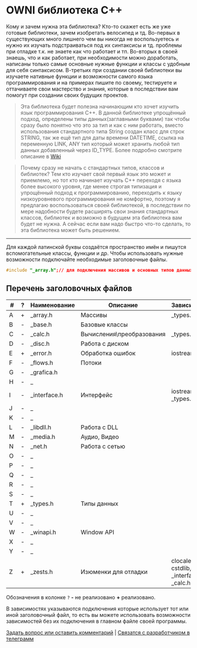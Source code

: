 # OWNI библиотека С++

Кому и зачем нужна эта библиотека? Кто-то скажет есть же уже готовые библиотеки, зачем изобретать велосипед и тд.
Во-первых в существующих много лишнего чем вы никогда не воспользуетесь и нужно их изучать подстраиваться под их синтаксисы и тд. проблемы при отладке т.к. не знаете как что работает и тп. Во-вторых в своей знаешь, что и как работает, при необходимости можно доработать, написаны только самые основные нужные функции и классы с удобным для себя синтаксисом. В-третьих при создании своей библиотеки вы изучаете нативные функции и возможности самого языка программирования и на примерах пишите по своему, тестируете и оттачиваете свои мастерство и знания, которые в последствии вам помогут при создании своих будущих проектов.

> Эта библиотека будет полезна начинающим кто хочет изучить язык программирования C++. В данной библиотеке упрощённый подход, определены типы данных(заглавными буквами) так чтобы сразу было понятно что это за тип и как с ним работать, вместо использования стандартного типа String создан класс для строк STRING, так же ещё тип для даты времени DATETIME, ссылка на переменную LINK, ANY тип который может хранить любой тип данных добавленный через ID_TYPE. Более подробно смотрите описание в [Wiki](https://github.com/arbnet/CppLibrary/wiki "Wiki библиотеки OWNI C++")

> Почему сразу не начать с стандартных типов, классов и библиотек?  Тем кто изучает свой первый язык это может и приемлемо, но тот кто начинает изучать C++ переходя с языка более высокого уровня, где менее строгая типизация и упрощённый подход к программированию, переходить к языку низкоуровневого программирования не комфортно, поэтому я предлагаю воспользоваться своей библиотекой, в последствии по мере надобности будете расширять свои знания стандартных классов, библиотек и возможно в будущем эта библиотека вам будет не нужна. А сейчас если вам надо быстро что-то сделать, то эта библиотека может быть решением.
___
Для каждой латинской буквы создаётся пространство имён и пишутся вспомогательные классы, функции и др.
Чтобы использовать нужные возможности подключайте необходимые заголовочные файлы.

```C++
#include "_array.h";// для подключения массивов и основных типов данных
```
## Перечень заголовочных файлов
|#|?|Наименование|Описание|Зависимости|
|-|-|------------|--------|-----------|
|A|+|\_array.h|Массивы|\_types.h|
|B|-|\_base.h|Базовые классы||
|C|-|\_calc.h|Вычисления\преобразования|\_types.h|
|D|-|\_disc.h|Работа с диском||
|E|+|\_error.h|Обработка ошибок|iostream|
|F|-|\_flows.h|Потоки||
|G|-|\_grafica.h|||
|H|-|\_|||
|I|-|\_interface.h|Интерфейс|iostream, \_types.h|
|J|-|\_|||
|K|-|\_|||
|L|-|\_libdll.h|Работа с DLL||
|M|-|\_media.h|Аудио, Видео||
|N|-|\_net.h|Работа с сетью||
|O|-|\_|||
|P|-|\_|||
|Q|-|\_|||
|R|-|\_|||
|S|-|\_|||
|T|+|\_types.h|Типы данных||
|U|-|\_|||
|V|-|\_|||
|W|-|\_winapi.h|Window API||
|X|-|\_|||
|Y|-|\_|||
|Z|+|\_zests.h|Изюменки для отладки|clocale, cstdlib, _interface.h, _calc.h|

Обозначения в колонке `?` **-** не реализовано **+** реализовано.

В зависимостях указываются подключения которые использует тот или иной заголовочный файл, то есть вы можете использовать возможности зависимостей без их подключения в главном файле своей программы.

[Задать вопрос или оставить комментарий](https://github.com/arbnet/CppLibrary/discussions/1 "Обсуждение библиотеки OWNI C++") | [Связатся с разработчиком в телеграмм](t.me/+a818R23zeb9jYjYy "Телеграмм канал")